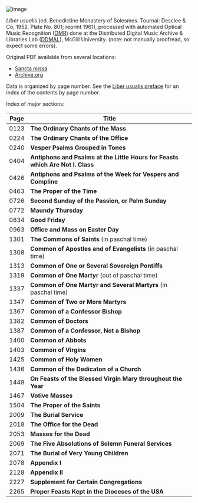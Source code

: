 
![image](https://github.com/craigsapp/website-polish-scores/assets/3487289/23504cc9-5501-42e9-9935-98e73054d6da)

*Liber usualis* (ed. Benedictine Monastery of Solesmes. Tournai:
Desclee & Co, 1952. Plate No. 801; reprint 1961), processed with
automated Optical Music Recognition ([OMR](http://en.wikipedia.org/wiki/Music_OCR)) 
done at the Distributed Digital Music Archive & Libraries 
Lab ([DDMAL](https://ddmal.music.mcgill.ca)), 
McGill University.  (note: not manually proofread, so expect some errors).

Original PDF available from several locations:
* [Sancta missa](https://www.sanctamissa.org/ligurgical-books)
* [Archive.org](http://archive.org/details/TheLiberUsualis1961)

Data is organized by page number.  See the [Liber usualis preface](liber-usualis-1961-preface.pdf) for an index of the contents by page number.

Index of major sections:

| Page | Title |
| ---- | ----- |
| 0123 | **The Ordinary Chants of the Mass** | 
| 0224 | **The Ordinary Chants of the Office** |
| 0240 | **Vesper Psalms Grouped in Tones** |
| 0404 | **Antiphons and Psalms at the Little Hours for Feasts which Are Not I. Class** |
| 0426 | **Antiphons and Psalms of the Week for Vespers and Compline** |
| 0463 | **The Proper of the Time** |
| 0726 | **Second Sunday of the Passion, or Palm Sunday** |
| 0772 | **Maundy Thursday** |
| 0834 | **Good Friday** |
| 0963 | **Office and Mass on Easter Day** |
| 1301 | **The Commons of Saints** (in paschal time) |
| 1308 | **Common of Apostles and of Evangelists** (in paschal time) |
| 1313 | **Common of One or Several Sovereign Pontiffs** |
| 1319 | **Common of One Martyr** (out of paschal time) |
| 1337 | **Common of One Martyr and Several Martyrs** (in paschal time) |
| 1347 | **Common of Two or More Martyrs** |
| 1367 | **Common of a Confessor Bishop** |
| 1382 | **Common of Doctors** |
| 1387 | **Common of a Confessor, Not a Bishop** |
| 1400 | **Common of Abbots** |
| 1403 | **Common of Virgins** |
| 1425 | **Common of Holy Women** |
| 1436 | **Common of the Dedicaton of a Church** |
| 1448 | **On Feasts of the Blessed Virgin Mary throughout the Year** |
| 1467 | **Votive Masses** |
| 1504 | **The Proper of the Saints** |
| 2009 | **The Burial Service** |
| 2018 | **The Office for the Dead** |
| 2053 | **Masses for the Dead** |
| 2069 | **The Five Absolutions of Solemn Funeral Services** |
| 2071 | **The Burial of Very Young Children** |
| 2078 | **Appendix I** |
| 2128 | **Appendix II** |
| 2227 | **Supplement for Certain Congregations** |
| 2265 | **Proper Feasts Kept in the Dioceses of the USA** |



